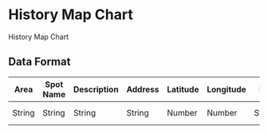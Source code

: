 History Map Chart
====

History Map Chart

## Data Format

| Area   | Spot Name | Description | Address | Latitude | Longitude | Era    | Old Picture | Now Picture | Sub Picture | Sub Picture |
|--------|-----------|-------------|---------|----------|-----------|--------|-------------|-------------|-------------|-------------|
| String | String    | String      | String  | Number   | Number    | String | Picture URL | Picture URL | Picture URL | Picture URL |
